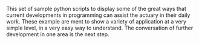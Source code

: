 This set of sample python scripts to display some of the great ways that current developments in programming can assist the actuary in their daily work. These example are ment to show a variety of application at a very simple level, in a very easy way to understand. The conversation of further development in one area is the next step.
